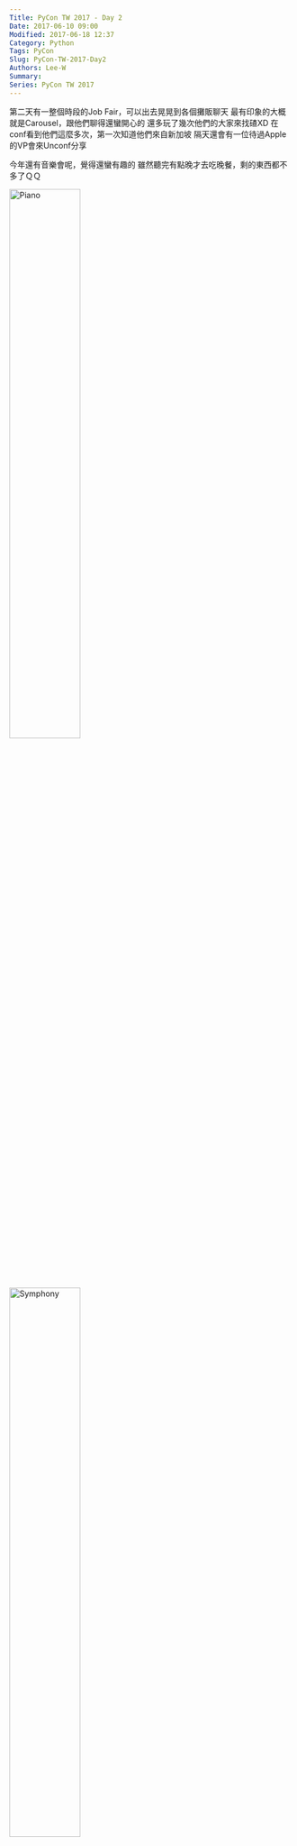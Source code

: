 ```yaml
---
Title: PyCon TW 2017 - Day 2
Date: 2017-06-10 09:00
Modified: 2017-06-18 12:37
Category: Python
Tags: PyCon
Slug: PyCon-TW-2017-Day2
Authors: Lee-W
Summary:
Series: PyCon TW 2017
---
```


第二天有一整個時段的Job Fair，可以出去晃晃到各個攤販聊天
最有印象的大概就是Carousel，跟他們聊得還蠻開心的
還多玩了幾次他們的大家來找碴XD
在conf看到他們這麼多次，第一次知道他們來自新加坡
隔天還會有一位待過Apple的VP會來Unconf分享

<!--more-->

今年還有音樂會呢，覺得還蠻有趣的
雖然聽完有點晚才去吃晚餐，剩的東西都不多了ＱＱ

<img src="{filename}/images/posts-image/2017-06-10-PyCon-TW-2017-Day2/1-piano.jpg" alt="Piano" width="50%">

<img src="{filename}/images/posts-image/2017-06-10-PyCon-TW-2017-Day2/2-symphony.jpg" alt="Symphony" width="50%">


---

## 議程
* [[Keynote] Building for Failure: Leraning Lessons from Aviation](#1)
* [自py系列2] 投資策略驗證系統
	* [slide](https://docs.google.com/presentation/d/1i5PwAHxXZQ2fewn194_gRU3kMG5s-04s1Pil0yJREHQ/edit#slide=id.g1ce6af9da4_1_8)
	* [共筆](https://hackfoldr.org/pycontw2017/https%253A%252F%252Fhackmd.io%252Fs%252FBkMVJwTy-)
* [對話機器人的腦子與靈魂 Bot's Brain and Soul](#3)
* [鄉民教我做的聊天機器人](#4)
* Why do projects fail?
	* [Slide](https://www.slideshare.net/ssuser2cbb78/pycon-tw-2017-why-do-projects-fail-lets-talk-about-the-story-of-sinonpy) 
* [利用 Python 與人工智慧快速打造人性化聊天機器人 (IBM)](#6)
* [Chatbot @ E.Sun Bank – 玉山小i 隨身金融顧問的兩三事 (玉山)](#7)

---

<a name='1'></1>
## [Keynote] Building for Failure: Learning Lessons from Aviation

- [slide](https://speakerdeck.com/andrewgodwin/building-for-failure-learning-lessons-from-aviation)
- [共筆](https://hackfoldr.org/pycontw2017/https%253A%252F%252Fhackmd.io%252Fs%252FBk3_mwakZ)

### Warnings

| Soft Failure | Hard Failure |
| --- | --- |
| Obscure errors and try to carry on | Quit at the first error and log it |

- Noisy Warnings
	- Engineers ignore logs/notifications
- Precise Warnings
	- Alert on actionable things, then fix them

Raise clear, verbose exception

```python
try:
	requests.get('http://api.com/user')
except RequestError:
	raise APIFetchError('Could not get user list')
```

### Testing
- `100% Coverage Fallacy`
	- Too many tests that are fragile so you ignore them

### Checklist
- The step between manual and automation
- Cheap and very effective

### Find the limits
- The Load Testing
- [Chaos Monkey](https://github.com/Netflix/chaosmonkey)
	- 測試server復原能力
- Restore from backups
- The "Red Team"
	- 攻擊系統的工程師們

### Trade off between Redundancy & Acceptable Loss

| Redundancy | Acceptable Loss |
| --- | --- |
| What do you fall back to? | Quantify the loss, and recovery |

### Team

- No Single Cause → No Blame Culture
	- Not someone's mistake
	- Systematic Problem
- Clear command chains
	- Who makes decisions?
	- Who does the fixing?
- Leadership can blind
	- Debate for what is right
- Crew Resource Management
- Increase your "bus factor"
	- People get ill → 一個專案至少要2個以上的人懂 
- Good engineering is not just code
	- Communication matters
- Slower can be faster
	- Testing, Writing Documents make a project slower in short term, but faster in long term

### Speakers Advice
- Checklists
- Restore your backups
- Work out roughly what happens for every part of a system failing, and if you care
- Reward people whose code quietly works, not those who firefight and take the glory
- Checklists

---

<a name='3'></a>
## 對話機器人的腦子與靈魂 Bot's Brain and Soul
* [共筆](https://hackmd.io/s/Hyt_yvak-#1130-1215-talk-對話機器人的腦子與靈魂-bot’s-brain-and-soul)

這場人太多了，連坐下來的位置都沒有ＱＱ
不過共筆寫得很清楚了
我這裡記錄的是會後跟講者討論的一些問題

- Q: Language Generation要怎麼做Evaluation，怎樣才算是符合文法？怎樣算是合理的回答？
	- 判定很主觀
	- 很多研究會導入Human Evalutaion
	- 目前還是一個Open Question

- Q: 目前關於情緒判斷，是否已經到了Production了？
	- 尚未到Production
	- 這樣的問題很難做，其中一個原因在於資料很難收集
	- 另一個原因是，就算沒有辦法判斷情緒，通常也不會造成太大的問題。不像意圖如果判斷錯誤，就會提供錯誤的服務
	- 香港科技大學目前有一個可以判斷人格的Bot(我找不太到＠＠)

---

<a name='4'></a>
## 鄉民教我做的聊天機器人
- [slide](https://www.slideshare.net/RyanChao3/pycon2017-chatbot)
- [共筆](https://hackmd.io/s/Hyt_yvak-#1325-1355-talk-鄉民教我做的聊天機器人)
- [Line Bot](https://line.me/R/ti/p/%40nlj2850e)

### Chinese Conversation Data
- Movie subtitle
	- 主題發散，不太容易收斂
		- 先過去出資料用語
	- Seq2seq
		- 只能回應簡單的問題
		- 大部分回答都是「我不知道」
- PTT
	- 八卦版標題和推文有應對關係 → 問答

### Backend & Platform
~48萬篇文章

### Information Retrieval
找出文章標題符合

- Jaccard Similarity
	- 不能處理介系詞 
- Modified BM25
	- 針對重要的字給予較大的權重
	- TF對短句比較不好用 → 用詞性作為權重

#### Tried Improvements
- Tokenizer Improvement
	- Emoji icon pre-processing
	- Improve tokenizer accuracy
	- 把jieba換成用繁體中文字典，並加入PTT會用的常見詞彙
- Keyword Extraction & Association
	- Word2Vec → Query associative term if the original one doesn't exist

### Evaluate
- Represent for document with vector
	- Doc2Vec (gensim)
	- RNN-encoder (arXiv: 1506.08909v3)

- NDCG
	- 量化標注

- 讓那篇文章的回應當作ground truth
	- 來評斷機器人產生的結果好不好  	

---

<a name='6'></a>
## 利用 Python 與人工智慧快速打造人性化聊天機器人 (IBM)
- [Source Code](https://git.ng.bluemix.net/tommywu/pyconbot2017/blob/master/run.py)

### 有溫度的聊天機器人
- 輔助性答案 (互動性)
	- 引導性回饋 - 開放話題
- 不定時提醒 - 貼近使用者
- 隨機答案 - 提高趣味 	
- 學習與進化
- Multi-channel (多渠道互動)

### Watson
- NP, ML的語意理解
- Zero Downtime
- 擴充
- 可訓練
- 搜尋引擎

### Watson AI Flow
Intent, Parameter, Entity Type

---

<a name='7'></a>
## Chatbot @ E.Sun Bank – 玉山小i 隨身金融顧問的兩三事 (玉山)
- [slide](https://drive.google.com/file/d/0B8hlay_yY5e7QTE0U3JDUXloeXM/view)

### Q & A
還有沒有其他的<s>客訴</s>問題呢
